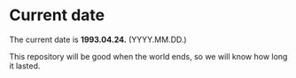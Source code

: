 # Current date

The current date is **1993.04.24.** (YYYY.MM.DD.)

This repository will be good when the world ends, so we will know how long it lasted.